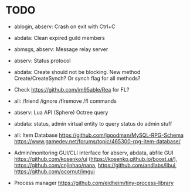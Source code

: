 # TODO

* ablogin, abserv: Crash on exit with Ctrl+C

* abdata: Clean expired guild members
* abmsgs, abserv: Message relay server

* abserv: Status protocol
* abdata: Create should not be blocking. New method Create/CreateSynch? Or synch flag for all methods?
* Check https://github.com/im95able/Rea for FL?
* all: /friend /ignore /flremove /fl commands
* abserv: Lua API (Sphere) Octree query
* abdata: status, admin virtual entity to query status do admin stuff
* all: Item Database
  https://github.com/jgoodman/MySQL-RPG-Schema   
  https://www.gamedev.net/forums/topic/465300-rpg-item-database/
* Admin/monitoring GUI/CLI interface for abserv, abdata, abfile
  GUI https://github.com/kosenko/ui (https://kosenko.github.io/boost.ui/), 
    https://github.com/cnjinhao/nana, 
    https://github.com/andlabs/libui,
    https://github.com/ocornut/imgui
* Process manager https://github.com/eidheim/tiny-process-library
